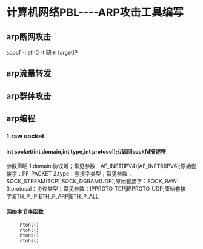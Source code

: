 # 计算机网络PBL----ARP攻击工具编写
## arp断网攻击
spoof -i eth0 -t 网关 targetIP
## arp流量转发
## arp群体攻击
## arp编程
###   1.raw socket
####     int socket(int domain,int type,int protocol);//返回sockfd描述符
参数声明  1.domain:协议域；常见参数：AF_INET(IPV4)|AF_INET6(IPV6);原始套接字：PF_PACKET
          2.type：套接字类型；常见参数：SOCK_STREAM(TCP)|SOCK_DGRAM(UDP);原始套接字：SOCK_RAW
          3.protocal：协议类型；常见参数：IPPROTO_TCP|IPPROTO_UDP;原始套接字:ETH_P_IP|ETH_P_ARP|ETH_P_ALL
####     网络字节序函数
         htonl()
         ntohl()
         htons()
         ntohs()
